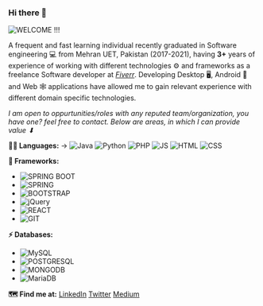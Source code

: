 ### Hi there 👋
![WELCOME !!!](https://media.giphy.com/media/3oxHQHNUMTYmCgwoog/giphy.gif)

<!--
**Muzamil-Nawaz/Muzamil-Nawaz** is a ✨ _special_ ✨ repository because its `README.md` (this file) appears on your GitHub profile.

Here are some ideas to get you started:

- 🔭 I’m currently working on ...
- 🌱 I’m currently learning ...
- 👯 I’m looking to collaborate on ...
- 🤔 I’m looking for help with ...
- 💬 Ask me about ...
- 📫 How to reach me: ...
- 😄 Pronouns: ...
- ⚡ Fun fact: ...
-->
A frequent and fast learning individual recently graduated in Software engineering 💻 from Mehran UET, Pakistan (2017-2021),
having **3+** years of experience of working with different technologies ⚙ and frameworks as a freelance Software developer at *[Fiverr](https://www.fiverr.com/users/mnizamani786/seller_dashboard)*.
Developing Desktop 🖥, Android 📱 and Web 🕸 applications have allowed me to gain relevant experience with different domain specific technologies.

*I am open to oppurtunities/roles with any reputed team/organization, you have one? feel free to contact. Below are areas, in which I can provide value ⬇*

**👩‍💻 Languages:**
-> ![Java](https://img.shields.io/badge/Java-ED8B00?style=for-the-badge&logo=java&logoColor=white) ![Python](https://img.shields.io/badge/Python-3776AB?style=for-the-badge&logo=python&logoColor=white) ![PHP](https://img.shields.io/badge/PHP-777BB4?style=for-the-badge&logo=php&logoColor=white)  ![JS](https://img.shields.io/badge/JavaScript-323330?style=for-the-badge&logo=javascript&logoColor=F7DF1E)  ![HTML](https://img.shields.io/badge/HTML5-E34F26?style=for-the-badge&logo=html5&logoColor=white) ![CSS](https://img.shields.io/badge/CSS3-1572B6?style=for-the-badge&logo=css3&logoColor=white)

**🚀 Frameworks:**
* ![SPRING BOOT](https://img.shields.io/badge/Spring_Boot-F2F4F9?style=for-the-badge&logo=spring-boot)
* ![SPRING](https://img.shields.io/badge/Spring-6DB33F?style=for-the-badge&logo=spring&logoColor=white)
* ![BOOTSTRAP](https://img.shields.io/badge/Bootstrap-563D7C?style=for-the-badge&logo=bootstrap&logoColor=white)
* ![jQuery](https://img.shields.io/badge/jQuery-0769AD?style=for-the-badge&logo=jquery&logoColor=white)
* ![REACT](https://img.shields.io/badge/React-20232A?style=for-the-badge&logo=react&logoColor=61DAFB)
* ![GIT](https://img.shields.io/badge/Git-F05032?style=for-the-badge&logo=git&logoColor=white)

**⚡ Databases:**
* ![MySQL](https://img.shields.io/badge/MySQL-00000F?style=for-the-badge&logo=mysql&logoColor=white)
* ![POSTGRESQL](https://img.shields.io/badge/PostgreSQL-316192?style=for-the-badge&logo=postgresql&logoColor=white)
* ![MONGODB](https://img.shields.io/badge/MongoDB-4EA94B?style=for-the-badge&logo=mongodb&logoColor=white)
* ![MariaDB](https://img.shields.io/badge/MariaDB-003545?style=for-the-badge&logo=mariadb&logoColor=white)

**🗺 Find me at:**
[LinkedIn](https://www.linkedin.com/in/muzamil-nawaz-5b0922174/)
[Twitter](twitter.com/@MuzamilNawaz10)
[Medium](https://mzmlnwz5.medium.com/)
